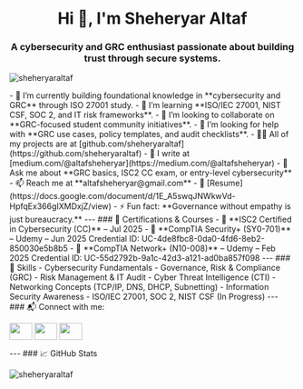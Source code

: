 <h1 align="center">Hi 👋, I'm Sheheryar Altaf</h1> <h3 align="center">A cybersecurity and GRC enthusiast passionate about building trust through secure systems.</h3> <p align="left"> <img src="https://komarev.com/ghpvc/?username=sheheryaraltaf&label=Profile%20views&color=0e75b6&style=flat" alt="sheheryaraltaf" /> </p> <p align="left"> </p> - 🔭 I’m currently building foundational knowledge in **cybersecurity and GRC** through ISO 27001 study. - 🌱 I’m learning **ISO/IEC 27001, NIST CSF, SOC 2, and IT risk frameworks**. - 👯 I’m looking to collaborate on **GRC-focused student community initiatives**. - 🤝 I’m looking for help with **GRC use cases, policy templates, and audit checklists**. - 👨‍💻 All of my projects are at [github.com/sheheryaraltaf](https://github.com/sheheryaraltaf) - 📝 I write at [medium.com/@altafsheheryar](https://medium.com/@altafsheheryar) - 💬 Ask me about **GRC basics, ISC2 CC exam, or entry-level cybersecurity** - 📫 Reach me at **altafsheheryar@gmail.com** - 📄 [Resume](https://docs.google.com/document/d/1E_A5swqJNWkwVd-HpfqEx366gIXMDxjZ/view) - ⚡ Fun fact: **Governance without empathy is just bureaucracy.** --- ### 🏅 Certifications & Courses - 📜 **ISC2 Certified in Cybersecurity (CC)** – Jul 2025 - 📜 **CompTIA Security+ (SY0-701)** – Udemy – Jun 2025 Credential ID: UC-4de8fbc8-0da0-4fd6-8eb2-850030e5b8b5 - 📜 **CompTIA Network+ (N10-008)** – Udemy – Feb 2025 Credential ID: UC-55d2792b-9a1c-42d3-a121-ad0ba857f098 --- ### 🧠 Skills - Cybersecurity Fundamentals - Governance, Risk & Compliance (GRC) - Risk Management & IT Audit - Cyber Threat Intelligence (CTI) - Networking Concepts (TCP/IP, DNS, DHCP, Subnetting) - Information Security Awareness - ISO/IEC 27001, SOC 2, NIST CSF (In Progress) --- ### 📬 Connect with me: <p align="left"> <a href="https://linkedin.com/in/sheheryaraltaf" target="blank"><img align="center" src="https://raw.githubusercontent.com/rahuldkjain/github-profile-readme-generator/master/src/images/icons/Social/linked-in-alt.svg" height="30" width="40" /></a> <a href="https://medium.com/@altafsheheryar" target="blank"><img align="center" src="https://raw.githubusercontent.com/rahuldkjain/github-profile-readme-generator/master/src/images/icons/Social/medium.svg" height="30" width="40" /></a> <a href="https://www.youtube.com/c/sheheryargrc" target="blank"><img align="center" src="https://raw.githubusercontent.com/rahuldkjain/github-profile-readme-generator/master/src/images/icons/Social/youtube.svg" height="30" width="40" /></a> </p> --- ### 📈 GitHub Stats <p><img align="center" src="https://github-readme-streak-stats.herokuapp.com/?user=sheheryaraltaf&" alt="sheheryaraltaf" /></p>
